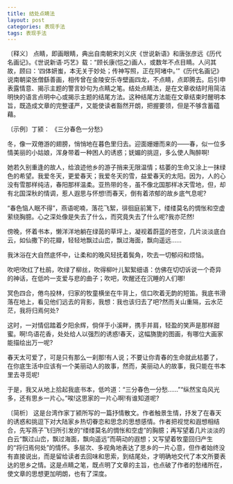 ```yaml
---
title: 结处点睛法
layout: post
categories: 表现手法
tags: 表现手法
---
```


〔释义〕 点睛，即画眼睛，典出自南朝宋刘义庆《世说新语》和唐张彦远《历代名画记》。《世说新语·巧艺》载：“顾长康(恺之)画人，或数年不点目睛。人问其故，顾曰：‘四体妍蚩，本无关于妙处；传神写照，正在阿堵中。’”《历代名画记》说南朝梁张僧繇善画，相传曾在金陵安乐寺壁画四龙，不点睛，点即腾去。后引申表露情意、揭示主题的警言妙句为点睛之笔。结处点睛法，是在文章收结时用简洁明快的语言点明中心或揭示主题的结尾方法。这种结尾方法能在文章结束时醒明本旨，既造成文章的完整谨严，又能使读者豁然开朗，把握要领，但是不够含蓄蕴藉。

〔示例〕丁颍： 《三分春色一分愁》

冬，像一双倦游的翅膀，悄悄地在暮色里归去。迎面姗姗而来的——春，似一位多情美丽的小姑娘，浑身带着一种困人的诱惑；妩媚的挑逗，多么使人陶醉啊!

她若久别重逢的故人，给浪迹他乡的游子捎来无限温情；枯萎的生命又涂上一抹绿色的希望。我爱冬天，更爱春天；我爱冬天的雪，益爱春天的太阳。因为，人的心没有雪那样纯洁，春阳那样温柔。亚热带的冬，虽不像北国那样冰天雪地，但，却有北国深秋的情调，惹人遐思与怀想!而春天，倒有着浓郁的故乡底气息呢?

“春色恼人眠不得”，燕语呢喃，落花飞絮，徘徊庭前篱下，缕缕莫名的惆怅和空虚萦绕胸臆。心之深处像是失去了什么，而究竟失去了什么呢?我亦茫然!

傍晚，怀着书本，懒洋洋地躺在绿茵的草坪上，凝视着蔚蓝的苍空，几片淡淡底白云，如仙撒下的花瓣，轻轻地飘过山峦，飘过海面，飘向遥远……

我沐浴在大自然底怀中，让柔和的晚风轻抚着鬓角，吹去一切郁闷和烦恼。

吹吧!吹红了杜鹃，吹绿了柳丝，吹得柳叶儿絮絮细语：仿佛在切切诉说一个奇异的神话，在低吟一支爱与悲的曲子；吹吧，吹醒还在沉睡的人们哪!

冥色四合，倦鸟投林，归家的牧童横坐在牛背上，信口吹着无韵的短笛。我底书滑落在地上，看见他们远去的背影，我想：我也该归去了吧?然而关山重隔，云水茫茫，我将归焉何处?

这时，一对情侣踏着夕阳余辉，倘佯于小溪畔，携手并肩，轻盈的笑声是那样甜蜜。啊!鸟语花香，处处给人以强烈的诱惑!春天，这幅旖旎的图画，有哪位大画家能描绘出万一呢?

春天太可爱了，可是只有那么一刹那!有人说；不要让你青春的生命就此枯萎了，在你底生活中应该有一个美丽动人的故事，然而，美丽动人的故事，我只能在书本里去寻觅呢!

于是，我又从地上拾起我底书本，低吟道：“三分春色一分愁……”“纵然宝岛风光多，还有思乡一片心。”唉!这思家的一片心啊!有谁知道呢?

〔简析〕 这是台湾作家丁颍所写的一篇抒情散文。作者触景生情，抒发了在春天的诱惑和挑逗下对大陆家乡热切眷恋和思念的思想感情。作者把视觉和遐想相结合，先写燕子飞归所引发的“缕缕莫名的惆怅和空虚”的胸臆；再写望着几片淡淡的白云“飘过山峦，飘过海面，飘向遥远”而萌动的遐想；又写望着牧童回归产生的“将归焉何处”的情怀。多层次、多视角地表达了思乡的一片心意，但作者始终没有直接说出，而是留给读者去回味和思索，到结尾处，才明确地交代了本文所要表达的思乡之情。这是点睛之笔，既点明了文章的主旨，也点破了作者的愁绪所在，使文章的思想更加明朗，也有了深度。 